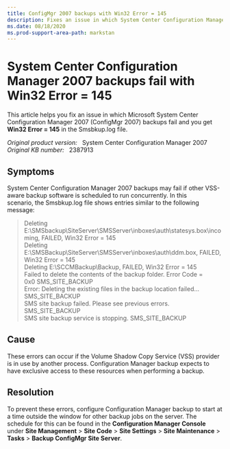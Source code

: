 ```yaml
---
title: ConfigMgr 2007 backups with Win32 Error = 145
description: Fixes an issue in which System Center Configuration Manager 2007 backups fail if the VSS provider is in use by another process.
ms.date: 08/18/2020
ms.prod-support-area-path: markstan
---
```

# System Center Configuration Manager 2007 backups fail with Win32 Error = 145

This article helps you fix an issue in which Microsoft System Center Configuration Manager 2007 (ConfigMgr 2007) backups fail and you get **Win32 Error = 145** in the Smsbkup.log file.

_Original product version:_ &nbsp; System Center Configuration Manager 2007  
_Original KB number:_ &nbsp; 2387913

## Symptoms

System Center Configuration Manager 2007 backups may fail if other VSS-aware backup software is scheduled to run concurrently. In this scenario, the Smsbkup.log file shows entries similar to the following message:

> Deleting E:\SMSbackup\SiteServer\SMSServer\inboxes\auth\statesys.box\incoming, FAILED, Win32 Error = 145  
> Deleting E:\SMSBackup\SiteServer\SMSServer\inboxes\auth\ddm.box, FAILED, Win32 Error = 145  
> Deleting E:\SCCMBackup\Backup, FAILED, Win32 Error = 145  
> Failed to delete the contents of the backup folder. Error Code = 0x0 SMS_SITE_BACKUP  
> Error: Deleting the existing files in the backup location failed... SMS_SITE_BACKUP  
> SMS site backup failed. Please see previous errors. SMS_SITE_BACKUP  
> SMS site backup service is stopping. SMS_SITE_BACKUP

## Cause

These errors can occur if the Volume Shadow Copy Service (VSS) provider is in use by another process. Configuration Manager backup expects to have exclusive access to these resources when performing a backup.

## Resolution

To prevent these errors, configure Configuration Manager backup to start at a time outside the window for other backup jobs on the server. The schedule for this can be found in the **Configuration Manager Console** under **Site Management** > **Site Code** > **Site Settings** > **Site Maintenance** > **Tasks** > **Backup ConfigMgr Site Server**.
